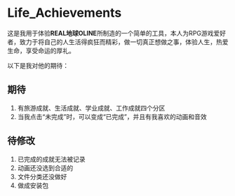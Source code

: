 # Life_Achievements
这是我用于体验**REAL地球OLINE**所制造的一个简单的工具，本人为RPG游戏爱好者，致力于将自己的人生活得疯狂而精彩，做一切真正想做之事，体验人生，热爱生命，享受命运的厚礼。

以下是我对他的期待：

## 期待
1. 有旅游成就、生活成就、学业成就、工作成就四个分区
2. 当我点击“未完成”时，可以变成“已完成”，并且有我喜欢的动画和音效

## 待修改
1. 已完成的成就无法被记录
2. 动画还没选到合适的
3. 文件分类还没做好
4. 做成安装包
